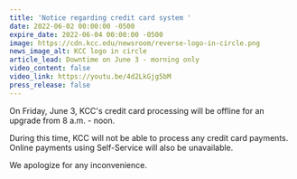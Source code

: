 ```yaml
---
title: 'Notice regarding credit card system '
date: 2022-06-02 00:00:00 -0500
expire_date: 2022-06-04 00:00:00 -0500
image: https://cdn.kcc.edu/newsroom/reverse-logo-in-circle.png
news_image_alt: KCC logo in circle
article_lead: Downtime on June 3 - morning only
video_content: false
video_link: https://youtu.be/4d2LkGjg5bM
press_release: false
---
```

On Friday, June 3, KCC's credit card processing will be offline for an upgrade from 8 a.m. - noon.&nbsp;

During this time, KCC will not be able to process any credit card payments. Online payments using Self-Service will also be unavailable.

We apologize for any inconvenience.
